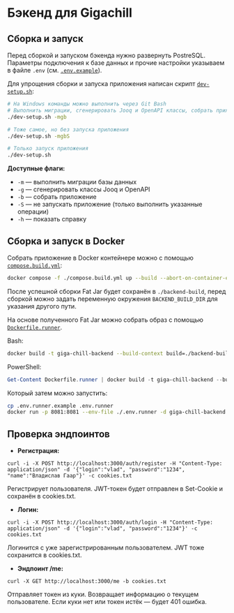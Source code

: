 # Бэкенд для Gigachill

## Сборка и запуск

Перед сборкой и запуском бэкенда нужно развернуть PostreSQL. Параметры подключения к базе данных и прочие настройки указываем в файле `.env` (см. [`.env.example`](.env.example)).

Для упрощения сборки и запуска приложения написан скрипт [`dev-setup.sh`](dev-setup.sh):

```bash
# На Windows команды можно выполнить через Git Bash
# Выполнить миграции, сгенерировать Jooq и OpenAPI классы, собрать приложение и запустить
./dev-setup.sh -mgb

# Тоже самое, но без запуска приложения
./dev-setup.sh -mgbS

# Только запуск приложения
./dev-setup.sh
```

**Доступные флаги:**
- `-m` — выполнить миграции базы данных
- `-g` — сгенерировать классы Jooq и OpenAPI
- `-b` — собрать приложение
- `-S` — не запускать приложение (только выполнить указанные операции)
- `-h` — показать справку

## Сборка и запуск в Docker

Собрать приложение в Docker контейнере можно с помощью [`compose.build.yml`](compose.build.yml):

```bash
docker compose -f ./compose.build.yml up --build --abort-on-container-exit --exit-code-from backend-builder
```

После успешной сборки Fat Jar будет сохранён в `./backend-build`, перед сборкой можно задать переменную окружения `BACKEND_BUILD_DIR` для указания другого пути.

На основе полученного Fat Jar можно собрать образ с помощью [`Dockerfile.runner`](Dockerfile.runner).

Bash:
```bash
docker build -t giga-chill-backend --build-context build=./backend-build - < Dockerfile.runner
```

PowerShell:
```powershell
Get-Content Dockerfile.runner | docker build -t giga-chill-backend --build-context build=./backend-build -
```

Который затем можно запустить:

```bash
cp .env.runner.example .env.runner
docker run -p 8081:8081 --env-file ./.env.runner -d giga-chill-backend
```

## Проверка эндпоинтов
- **Регистрация:**
```pwsh
curl -i -X POST http://localhost:3000/auth/register -H "Content-Type: application/json" -d '{"login":"vlad", "password":"1234", "name":"Владислав Гаар"}' -c cookies.txt
```
Регистрирует пользователя. JWT-токен будет отправлен в Set-Cookie и сохранён в cookies.txt.

- **Логин:**
```pwsh
curl -i -X POST http://localhost:3000/auth/login -H "Content-Type: application/json" -d '{"login":"vlad", "password":"1234"}' -c cookies.txt
```
Логинится с уже зарегистрированным пользователем. JWT тоже сохранится в cookies.txt.

- **Эндпоинт /me:**
```pwsh
curl -X GET http://localhost:3000/me -b cookies.txt
```
Отправляет токен из куки. Возвращает информацию о текущем пользователе. Если куки нет или токен истёк — будет 401 ошибка.